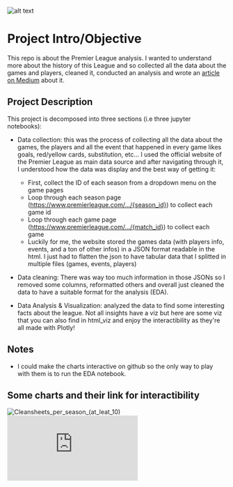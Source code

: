 ![alt text](https://github.com/marclelamy/premier_league_analysis/blob/main/docs:image/PL30-board-ball-and-Trophy-at-PL-launch.webp)


# Project Intro/Objective
This repo is about the Premier League analysis. I wanted to  understand more about the history of this League and so collected all the data about the games and players, cleaned it, conducted an analysis and wrote an [article on Medium](https://medium.com/@croissantboy/an-analysis-of-the-greatest-football-on-earth-interactive-article-74a057a82862) about it.


## Project Description
This project is decomposed into three sections (i.e three jupyter notebooks):
* Data collection: this was the process of collecting all the data about the games, the players and all the event that happened in every game likes goals, red/yellow cards, substitution, etc... I used the official website of the Premier League as main data source and after navigating through it, I understood how the data was display and the best way of getting it:
    * First, collect the ID of each season from a dropdown menu on the game pages
    * Loop through each season page (https://www.premierleague.com/.../{season_id}) to collect each game id
    * Loop through each game page (https://www.premierleague.com/.../{match_id}) to collect each game
    * Luckily for me, the website stored the games data (with players info, events, and a ton of other infos) in a JSON format readable in the html. I just had to flatten the json to have tabular data that I splitted in multiple files (games, events, players)

* Data cleaning: There was way too much information in those JSONs so I removed some columns, reformatted others and overall just cleaned the data to have a suitable format for the analysis (EDA).

* Data Analysis & Visualization: analyzed the data to find some interesting facts about the league. Not all insights have a viz but here are some viz that you can also find in html_viz and enjoy the interactibility as they're all made with Plotly!  


## Notes 
* I could make the charts interactive on github so the only way to play with them is to run the EDA notebook.


## Some charts and their link for interactibility
![Cleansheets_per_season_(at_leat_10)](https://github.com/marclelamy/premier_league_analysis/blob/main/docs/image/Cleansheets_per_season_(at_leat_10).png)
![Link for interactibility](https://github.com/marclelamy/premier_league_analysis/blob/main/docs/html_viz/Cleansheets_per_season_(at_leat_10).html)





